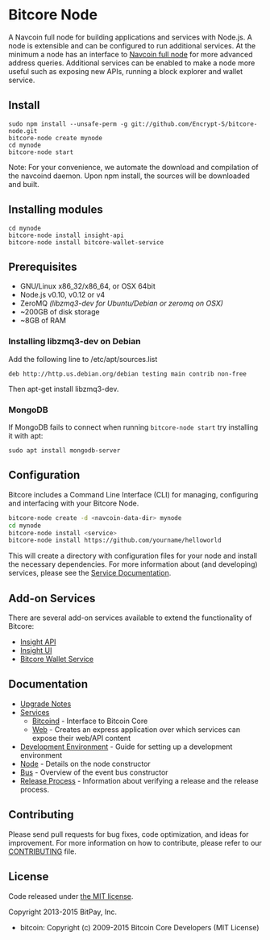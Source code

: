 Bitcore Node
============

A Navcoin full node for building applications and services with Node.js. A node is extensible and can be configured to run additional services. At the minimum a node has an interface to [Navcoin full node](https://github.com/navcoindev/navcoin2) for more advanced address queries. Additional services can be enabled to make a node more useful such as exposing new APIs, running a block explorer and wallet service.

## Install

```bashl
sudo npm install --unsafe-perm -g git://github.com/Encrypt-S/bitcore-node.git
bitcore-node create mynode
cd mynode
bitcore-node start
```

Note: For your convenience, we automate the download and compilation of the navcoind daemon. Upon npm install, the sources will be downloaded and built.

## Installing modules

```bashl
cd mynode
bitcore-node install insight-api
bitcore-node install bitcore-wallet-service
```

## Prerequisites

- GNU/Linux x86_32/x86_64, or OSX 64bit
- Node.js v0.10, v0.12 or v4
- ZeroMQ *(libzmq3-dev for Ubuntu/Debian or zeromq on OSX)*
- ~200GB of disk storage
- ~8GB of RAM

### Installing libzmq3-dev on Debian

Add the following line to /etc/apt/sources.list

```
deb http://http.us.debian.org/debian testing main contrib non-free
```

Then apt-get install libzmq3-dev.

### MongoDB

If MongoDB fails to connect when running `bitcore-node start` try installing it with apt:

```bashl
sudo apt install mongodb-server
```

## Configuration

Bitcore includes a Command Line Interface (CLI) for managing, configuring and interfacing with your Bitcore Node.

```bash
bitcore-node create -d <navcoin-data-dir> mynode
cd mynode
bitcore-node install <service>
bitcore-node install https://github.com/yourname/helloworld
```

This will create a directory with configuration files for your node and install the necessary dependencies. For more information about (and developing) services, please see the [Service Documentation](docs/services.md).

## Add-on Services

There are several add-on services available to extend the functionality of Bitcore:

- [Insight API](https://github.com/bitpay/insight-api)
- [Insight UI](https://github.com/bitpay/insight-ui)
- [Bitcore Wallet Service](https://github.com/bitpay/bitcore-wallet-service)

## Documentation

- [Upgrade Notes](docs/upgrade.md)
- [Services](docs/services.md)
  - [Bitcoind](docs/services/bitcoind.md) - Interface to Bitcoin Core
  - [Web](docs/services/web.md) - Creates an express application over which services can expose their web/API content
- [Development Environment](docs/development.md) - Guide for setting up a development environment
- [Node](docs/node.md) - Details on the node constructor
- [Bus](docs/bus.md) - Overview of the event bus constructor
- [Release Process](docs/release.md) - Information about verifying a release and the release process.

## Contributing

Please send pull requests for bug fixes, code optimization, and ideas for improvement. For more information on how to contribute, please refer to our [CONTRIBUTING](https://github.com/bitpay/bitcore/blob/master/CONTRIBUTING.md) file.

## License

Code released under [the MIT license](https://github.com/bitpay/bitcore-node/blob/master/LICENSE).

Copyright 2013-2015 BitPay, Inc.

- bitcoin: Copyright (c) 2009-2015 Bitcoin Core Developers (MIT License)
